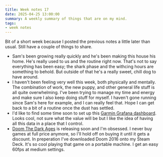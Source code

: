 ```yaml
---
title: Week notes 17
date: 2025-04-25 13:00:00
summary: A weekly summary of things that are on my mind.
tags: 
- week notes
---
```


Bit of a short week because I posted the previous notes a little later than usual. Still have a couple of things to share.

- Sam's been growing really quickly and he's been making this house his home. He's really used to us and the routine right now. That's not to say everything has been easy; the shark phase and the withcing hours are something to behold. But outside of that he's a really sweet, chill dog to have around.
- I haven't been feeling very well this week, both physically and mentally. The combination of work, the new puppy, and other general life stuff is all quite overwhelming. I've been trying to manage my time and energy and make sure I also keep doing stuff for myself. I haven't gone running since Sam's here for example, and I can really feel that. Hope I can get back to a bit of a routine once the dust has settled.
- I'd like to find some time soon to set up this [Garmin Grafana dashboard](https://github.com/arpanghosh8453/garmin-grafana). Looks cool, not sure what the value will be but I like the idea of having all this data in a place that I control.
- [Doom The Dark Ages](https://doom.bethesda.net/en-EU/the-dark-ages) is releasing soon and I'm obsessed. I never buy games at full price anymore, so I'll hold off on buying it until it gets a discount. In preperation I've downloaded Doom 2016 onto my Steam Deck. It's so cool playing that game on a portable machine. I get an easy 60fps at medium settings. 